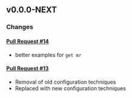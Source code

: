 ## v0.0.0-NEXT

### Changes

#### [Pull Request #14](https://github.com/Maahsome/gitlab-tool/pull/14)

- better examples for `get mr`

#### [Pull Request #13](https://github.com/Maahsome/gitlab-tool/pull/13)

- Removal of old configuration techniques
- Replaced with new configuration techniques 

